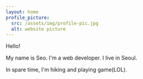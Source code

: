 ```yaml
---
layout: home
profile_picture:
  src: /assets/img/profile-pic.jpg
  alt: website picture
---
```


<p>
  Hello! 
</p>

<p>
  My name is Seo. I'm a web developer. I live in Seoul.
</p>

<p>
  In spare time, I'm hiking and playing game(LOL).
</p>